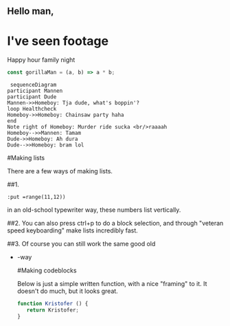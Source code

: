 ## Hello man,
# I've seen footage

Happy hour family night

```javascript
const gorillaMan = (a, b) => a * b;
```

```mermaid
 sequenceDiagram
participant Mannen
participant Dude
Mannen->>Homeboy: Tja dude, what's boppin'?
loop Healthcheck
Homeboy->>Homeboy: Chainsaw party haha
end
Note right of Homeboy: Murder ride sucka <br/>raaaah
Homeboy-->>Mannen: Tamam
Dude->>Homeboy: Ah dura
Dude-->>Homeboy: bram lol
```
#Making lists

There are a few ways of making lists.

##1.

```
:put =range(11,12))
```

in an old-school typewriter way, these numbers list vertically.

##2. You can also press ctrl+p to do a block selection, and through "veteran speed keyboarding" make lists incredibly fast.

##3. Of course you can still work the same good old <ul/><li/>-way

#Making codeblocks

Below is just a simple written function, with a nice "framing" to it.
It doesn't do much, but it looks great.

```js
function Kristofer () {
   return Kristofer;
}
```
